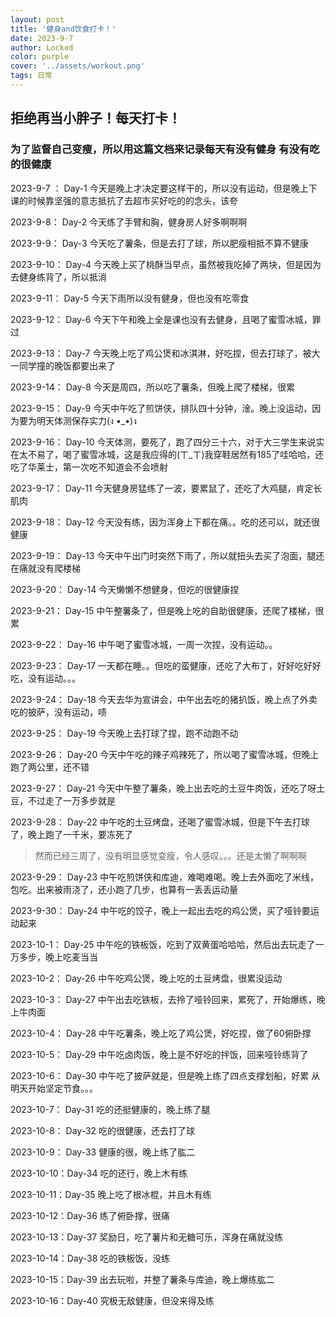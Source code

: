```yaml
---
layout: post
title: '健身and饮食打卡！'
date: 2023-9-7
author: Locked
color: purple
cover: '../assets/workout.png'
tags: 日常
---
```


## 拒绝再当小胖子！每天打卡！

### 为了监督自己变瘦，所以用这篇文档来记录每天有没有健身 有没有吃的很健康

2023-9-7 ：   Day-1    今天是晚上才决定要这样干的，所以没有运动，但是晚上下课的时候靠坚强的意志抵抗了去超市买好吃的的念头，该夸

2023-9-8：    Day-2    今天练了手臂和胸，健身房人好多啊啊啊

2023-9-9：    Day-3    今天吃了薯条，但是去打了球，所以肥瘦相抵不算不健康

2023-9-10：  Day-4    今天晚上买了桃酥当早点，虽然被我吃掉了两块，但是因为去健身练背了，所以抵消

2023-9-11：  Day-5    今天下雨所以没有健身，但也没有吃零食

2023-9-12：  Day-6    今天下午和晚上全是课也没有去健身，且喝了蜜雪冰城，罪过

2023-9-13：  Day-7    今天晚上吃了鸡公煲和冰淇淋，好吃捏，但去打球了，被大一同学撞的晚饭都要出来了

2023-9-14：  Day-8    今天是周四，所以吃了薯条，但晚上爬了楼梯，很累

2023-9-15：  Day-9    今天中午吃了煎饼侠，排队四十分钟，淦。晚上没运动，因为要为明天体测保存实力(ง •_•)ง

2023-9-16：  Day-10  今天体测，要死了，跑了四分三十六，对于大三学生来说实在太不易了，喝了蜜雪冰城，这是我应得的(ㄒ_ㄒ)我穿鞋居然有185了哇哈哈，还吃了华莱士，第一次吃不知道会不会喷射

2023-9-17：  Day-11  今天健身房猛练了一波，要累鼠了，还吃了大鸡腿，肯定长肌肉

2023-9-18：  Day-12  今天没有练，因为浑身上下都在痛。。吃的还可以，就还很健康

2023-9-19：  Day-13  今天中午出门时突然下雨了，所以就扭头去买了泡面，腿还在痛就没有爬楼梯

2023-9-20：  Day-14  今天懒懒不想健身，但吃的很健康捏

2023-9-21：  Day-15  中午整薯条了，但是晚上吃的自助很健康，还爬了楼梯，很累

2023-9-22：  Day-16 中午喝了蜜雪冰城，一周一次捏，没有运动。。

2023-9-23：  Day-17 一天都在睡。。但吃的蛮健康，还吃了大布丁，好好吃好好吃，没有运动。。。

2023-9-24：  Day-18 今天去华为宣讲会，中午出去吃的猪扒饭，晚上点了外卖吃的披萨，没有运动，啧

2023-9-25：  Day-19 今天晚上去打球了捏，跑不动跑不动

2023-9-26：  Day-20 今天中午吃的辣子鸡辣死了，所以喝了蜜雪冰城，但晚上跑了两公里，还不错

2023-9-27：  Day-21 今天中午整了薯条，晚上出去吃的土豆牛肉饭，还吃了呀土豆，不过走了一万多步就是

2023-9-28：  Day-22 中午吃的土豆烤盘，还喝了蜜雪冰城，但是下午去打球了，晚上跑了一千米，要冻死了

> 然而已经三周了，没有明显感觉变瘦，令人感叹。。。还是太懒了啊啊啊

2023-9-29：  Day-23 中午吃煎饼侠和库迪，难喝难喝。晚上去外面吃了米线，包吃。出来被雨浇了，还小跑了几步，也算有一丢丢运动量

2023-9-30：  Day-24 中午吃的饺子，晚上一起出去吃的鸡公煲，买了哑铃要运动起来

2023-10-1：  Day-25 中午吃的铁板饭，吃到了双黄蛋哈哈哈，然后出去玩走了一万多步，晚上吃麦当当

2023-10-2：  Day-26 中午吃鸡公煲，晚上吃的土豆烤盘，很累没运动

2023-10-3：  Day-27 中午出去吃铁板，去拎了哑铃回来，累死了，开始爆练，晚上牛肉面

2023-10-4：  Day-28 中午吃薯条，晚上吃了鸡公煲，好吃捏，做了60俯卧撑

2023-10-5：  Day-29 中午吃卤肉饭，晚上是不好吃的拌饭，回来哑铃练背了

2023-10-6：  Day-30 中午吃了披萨就是，但是晚上练了四点支撑划船，好累 从明天开始坚定节食。。。

2023-10-7：  Day-31 吃的还挺健康的，晚上练了腿

2023-10-8：  Day-32 吃的很健康，还去打了球

2023-10-9：  Day-33 健康的很，晚上练了肱二

2023-10-10：Day-34 吃的还行，晚上木有练

2023-10-11：Day-35 晚上吃了根冰棍，并且木有练

2023-10-12：Day-36 练了俯卧撑，很痛

2023-10-13：Day-37 奖励日，吃了薯片和无糖可乐，浑身在痛就没练

2023-10-14：Day-38 吃的铁板饭，没练

2023-10-15：Day-39 出去玩啦，并整了薯条与库迪，晚上爆练肱二

2023-10-16：Day-40 究极无敌健康，但没来得及练
